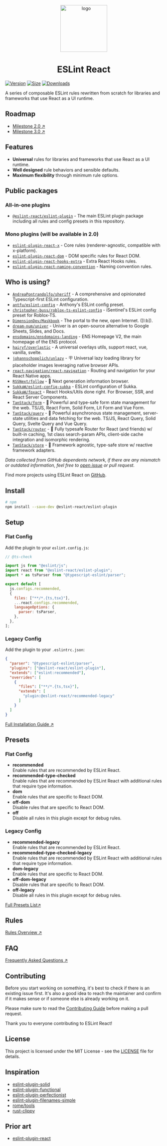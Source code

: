 <p align="center"><img src="https://eslint-react.xyz/logo.svg" alt="logo" width="150" /></p>

<h1 align="center" alt="title">ESLint React</h1>

[![Version](https://img.shields.io/npm/v/@eslint-react/eslint-plugin?style=flat&colorA=000000&colorB=000000)](https://npmjs.com/package/@eslint-react/eslint-plugin)
[![Size](https://img.shields.io/bundlephobia/minzip/@eslint-react/eslint-plugin?label=gzip&style=flat&colorA=000000&colorB=000000)](https://bundlephobia.com/package/@eslint-react/eslint-plugin)
[![Downloads](https://img.shields.io/npm/dt/@eslint-react/eslint-plugin.svg?style=flat&colorA=000000&colorB=000000)](https://npmjs.com/package/@eslint-react/eslint-plugin)

A series of composable ESLint rules rewritten from scratch for libraries and frameworks that use React as a UI runtime.

## Roadmap

- [Milestone 2.0 ↗](https://eslint-react.xyz/roadmap#milestone-20)
- [Milestone 3.0 ↗](https://eslint-react.xyz/roadmap#milestone-30-draft)

## Features

- **Universal** rules for libraries and frameworks that use React as a UI runtime.
- **Well designed** rule behaviors and sensible defaults.
- **Maximum flexibility** through minimum rule options.

## Public packages

### All-in-one plugins

- [`@eslint-react/eslint-plugin`](https://www.npmjs.com/package/@eslint-react/eslint-plugin) - The main ESLint plugin package including all rules and config presets in this repository.

### Mono plugins (will be available in 2.0)

- [`eslint-plugin-react-x`](https://github.com/Rel1cx/eslint-react/tree/main/packages/plugins/eslint-plugin-react-x) - Core rules (renderer-agnostic, compatible with x-platform).
- [`eslint-plugin-react-dom`](https://github.com/Rel1cx/eslint-react/tree/main/packages/plugins/eslint-plugin-react-dom) - DOM specific rules for React DOM.
- [`eslint-plugin-react-hooks-extra`](https://github.com/Rel1cx/eslint-react/tree/main/packages/plugins/eslint-plugin-react-hooks-extra) - Extra React Hooks rules.
- [`eslint-plugin-react-naming-convention`](https://github.com/Rel1cx/eslint-react/tree/main/packages/plugins/eslint-plugin-react-naming-convention) - Naming convention rules.

## Who is using?

- [`AndreaPontrandolfo/sheriff`](https://github.com/AndreaPontrandolfo/sheriff) - A comprehensive and opinionated Typescript-first ESLint configuration.
- [`antfu/​eslint-config`](https://github.com/antfu/eslint-config) - Anthony's ESLint config preset.
- [`christopher-buss/roblox-ts-eslint-config`](https://github.com/christopher-buss/roblox-ts-eslint-config) - iSentinel's ESLint config preset for Roblox-TS.
- [`DimensionDev/Maskbook`](https://github.com/DimensionDev/Maskbook) - The portal to the new, open Internet. ([I:b]).
- [`dream-num/univer`](https://github.com/dream-num/univer) - Univer is an open-source alternative to Google Sheets, Slides, and Docs.
- [`ensdomains/ensdomains-landing`](https://github.com/ensdomains/ensdomains-landing) - ENS Homepage V2, the main homepage of the ENS protocol.
- [`hairyf/overlastic`](https://github.com/hairyf/overlastic) - A universal overlays utils, support react, vue, vanilla, svelte.
- [`johannschopplich/unlazy`](https://github.com/johannschopplich/unlazy) - 🪧 Universal lazy loading library for placeholder images leveraging native browser APIs.
- [`react-navigation/​react-navigation`](https://github.com/react-navigation/react-navigation) - Routing and navigation for your React Native apps.
- [`RSSNext/​follow`](https://github.com/RSSNext/follow) - 🧡 Next generation information browser.
- [`SukkaW/eslint-config-sukka`](https://github.com/SukkaW/eslint-config-sukka) - ESLint configuration of Sukka.
- [`SukkaW/foxact`](https://github.com/SukkaW/foxact) - React Hooks/Utils done right. For Browser, SSR, and React Server Components.
- [`TanStack/​form`](https://github.com/TanStack/form) - 🤖 Powerful and type-safe form state management for the web. TS/JS, React Form, Solid Form, Lit Form and Vue Form.
- [`TanStack/​query`](https://github.com/TanStack/query) - 🤖 Powerful asynchronous state management, server-state utilities and data fetching for the web. TS/JS, React Query, Solid Query, Svelte Query and Vue Query.
- [`TanStack/​router`](https://github.com/TanStack/router) - 🤖 Fully typesafe Router for React (and friends) w/ built-in caching, 1st class search-param APIs, client-side cache integration and isomorphic rendering.
- [`TanStack/​store`](https://github.com/TanStack/store) - 🤖 Framework agnostic, type-safe store w/ reactive framework adapters.

_Data collected from GitHub dependents network, if there are any mismatch or outdated information, feel free to [open issue](https://github.com/Rel1cx/eslint-react/issues/new?assignees=&labels=type%3A+documentation&projects=&template=docs_report.md&title=%5Bdocs%5D+) or pull request._

Find more projects using ESLint React on [GitHub](https://github.com/Rel1cx/eslint-react/network/dependents).

## Install

```sh
# npm
npm install --save-dev @eslint-react/eslint-plugin
```

## Setup

### Flat Config

Add the plugin to your `eslint.config.js`:

```js
// @ts-check

import js from "@eslint/js";
import react from "@eslint-react/eslint-plugin";
import * as tsParser from "@typescript-eslint/parser";

export default [
  js.configs.recommended,
  {
    files: ["**/*.{ts,tsx}"],
    ...react.configs.recommended,
    languageOptions: {
      parser: tsParser,
    },
  },
];
```

### Legacy Config

Add the plugin to your `.eslintrc.json`:

```json
{
  "parser": "@typescript-eslint/parser",
  "plugins": ["@eslint-react/eslint-plugin"],
  "extends": ["eslint:recommended"],
  "overrides": [
    {
      "files": ["**/*.{ts,tsx}"],
      "extends": [
        "plugin:@eslint-react/recommended-legacy"
      ]
    }
  ]
}
```

[Full Installation Guide ↗](https://eslint-react.xyz/docs/installation)

## Presets

### Flat Config

- **recommended**\
  Enable rules that are recommended by ESLint React.
- **recommended-type-checked**\
  Enable rules that are recommended by ESLint React with additional rules that require type information.
- **dom**\
  Enable rules that are specific to React DOM.
- **off-dom**\
  Disable rules that are specific to React DOM.
- **off**\
  Disable all rules in this plugin except for debug rules.

### Legacy Config

- **recommended-legacy**\
  Enable rules that are recommended by ESLint React.
- **recommended-type-checked-legacy**\
  Enable rules that are recommended by ESLint React with additional rules that require type information.
- **dom-legacy**\
  Enable rules that are specific to React DOM.
- **off-dom-legacy**\
  Disable rules that are specific to React DOM.
- **off-legacy**\
  Disable all rules in this plugin except for debug rules.

[Full Presets List↗](https://eslint-react.xyz/docs/presets)

## Rules

[Rules Overview ↗](https://eslint-react.xyz/docs/rules/overview)

## FAQ

[Frequently Asked Questions ↗](https://eslint-react.xyz/docs/faq)

## Contributing

Before you start working on something, it's best to check if there is an existing issue first. It's also a good idea to reach the maintainer and confirm if it makes sense or if someone else is already working on it.

Please make sure to read the [Contributing Guide](./.github/CONTRIBUTING.md) before making a pull request.

Thank you to everyone contributing to ESLint React!

## License

This project is licensed under the MIT License - see the [LICENSE](LICENSE) file for details.

## Inspiration

- [eslint-plugin-solid](https://github.com/solidjs-community/eslint-plugin-solid)
- [eslint-plugin-functional](https://github.com/eslint-functional/eslint-plugin-functional)
- [eslint-plugin-perfectionist](https://github.com/azat-io/eslint-plugin-perfectionist)
- [eslint-plugin-filenames-simple](https://github.com/epaew/eslint-plugin-filenames-simple)
- [rome/tools](https://github.com/rome/tools)
- [rust-clippy](https://github.com/rust-lang/rust-clippy)

## Prior art

- [eslint-plugin-react](https://github.com/jsx-eslint/eslint-plugin-react)
